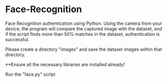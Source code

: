 # Face-Recognition
Face Recognition authentication using Python. Using the camera from your device, the program will compare the captured image with the dataset, and if the script finds more than 50% matches in the dataset, authentication is successful.

Please create a directory "images" and save the dataset images within that directory.

**Ensure all the necessary libraries are installed already!

Run the "face.py" script
